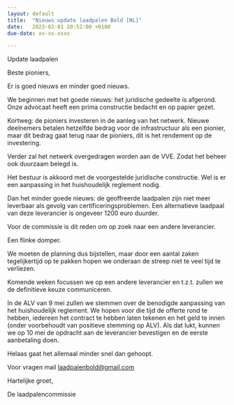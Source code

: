 ```yaml
---
layout: default
title:  "Nieuws update laadpalen Bold [NL]"
date:   2023-02-01 20:52:00 +0100
due-date: xx-xx-xxxx

---
```


<p>Update laadpalen </p>

<p>Beste pioniers,</p>

<p></p>

<p>Er is goed nieuws en minder goed nieuws.</p>

<p></p>

<p>We beginnen met het goede nieuws: het juridische gedeelte is afgerond. Onze advocaat heeft een prima constructie bedacht en op papier gezet.   

Kortweg: de pioniers investeren in de aanleg van het netwerk. Nieuwe deelnemers betalen hetzelfde bedrag voor de infrastructuur als een pionier, maar dit bedrag gaat terug naar de pioniers, dit is het rendement op de investering.   

Verder zal het netwerk overgedragen worden aan de VVE. Zodat het beheer ook duurzaam belegd is.   

Het bestuur is akkoord met de voorgestelde juridische constructie. Wel is er een aanpassing in het huishoudelijk reglement nodig.   
</p>

<p>Dan het minder goede nieuws: de geoffreerde laadpalen zijn niet meer leverbaar als gevolg van certificeringsproblemen. Een alternatieve laadpaal van deze leverancier is ongeveer 1200 euro duurder.   

Voor de commissie is dit reden om op zoek naar een andere leverancier.   

Een flinke domper.    
</p>


<p>We moeten de planning dus bijstellen, maar door een aantal zaken tegelijkertijd op te pakken hopen we onderaan de streep niet te veel tijd te verliezen.  

Komende weken focussen we op een andere leverancier en t.z.t. zullen we de definitieve keuze communiceren.  

In de ALV van 9 mei zullen we stemmen over de benodigde aanpassing van het huishoudelijk reglement. We hopen voor die tijd de offerte rond te hebben, iedereen het contract te hebben laten tekenen en het geld te innen (onder voorbehoudt van positieve stemming op ALV). Als dat lukt, kunnen we op 10 mei de opdracht aan de leverancier bevestigen en de eerste aanbetaling doen.  
</p>

<p>Helaas gaat het allemaal minder snel dan gehoopt.</p>

<p>Voor vragen mail <a href="mailto:email@example.com">laadpalenbold@gmail.com</a></p>

<p>Hartelijke groet,  
</p>
<p>
De laadpalencommissie  
</p>